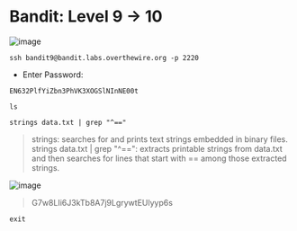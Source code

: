 # Bandit: Level 9 -> 10

![image](https://github.com/zkbyqd/Write-ups/assets/90260119/99172959-27be-4081-913b-8b90cba9bebf)

```
ssh bandit9@bandit.labs.overthewire.org -p 2220
```

- Enter Password:
```
EN632PlfYiZbn3PhVK3XOGSlNInNE00t
```

```
ls
```

```
strings data.txt | grep "^=="
```

> strings: searches for and prints text strings embedded in binary files. \
> strings data.txt | grep "^==": extracts printable strings from data.txt and then searches for lines that start with == among those extracted strings.

![image](https://github.com/zkbyqd/Write-ups/assets/90260119/0fbb6a51-084e-4619-99d5-ddb7aac6af0d)

> G7w8LIi6J3kTb8A7j9LgrywtEUlyyp6s

```
exit
```
